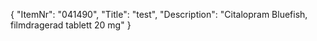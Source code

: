 {
  "ItemNr": "041490",
  "Title": "test",
  "Description": "Citalopram Bluefish, filmdragerad tablett 20 mg"
}